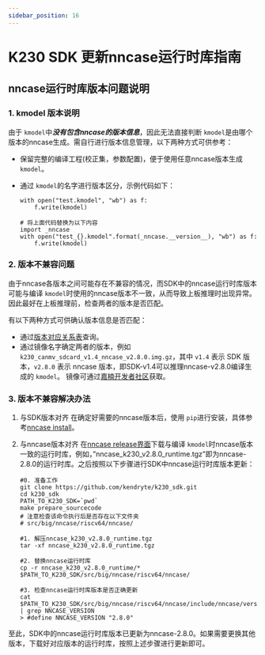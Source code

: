 ```yaml
---
sidebar_position: 16
---
```


# K230 SDK 更新nncase运行时库指南

## nncase运行时库版本问题说明

### 1. kmodel 版本说明

由于 `kmodel`中***没有包含nncase的版本信息***，因此无法直接判断 `kmodel`是由哪个版本的nncase生成。需自行进行版本信息管理，以下两种方式可供参考：

- 保留完整的编译工程(校正集，参数配置)，便于使用任意nncase版本生成 `kmodel`。

- 通过 `kmodel`的名字进行版本区分，示例代码如下：

  ```
  with open("test.kmodel", "wb") as f:
      f.write(kmodel)
  
  # 将上面代码替换为以下内容
  import _nncase
  with open("test_{}.kmodel".format(_nncase.__version__), "wb") as f:
      f.write(kmodel)
  ```

  

### 2. 版本不兼容问题

由于nncase各版本之间可能存在不兼容的情况，而SDK中的nncase运行时库版本可能与编译 `kmodel`时使用的nncase版本不一致，从而导致上板推理时出现异常。因此最好在上板推理前，检查两者的版本是否匹配。

有以下两种方式可供确认版本信息是否匹配：

- 通过[版本对应关系表](https://developer.canaan-creative.com/k230/zh/dev/03_other/K230_SDK_nncase版本对应关系.html#k230-sdk-nncase)查询。
- 通过镜像名字确定两者的版本，例如 `k230_canmv_sdcard_v1.4_nncase_v2.8.0.img.gz`，其中 `v1.4` 表示 SDK 版本，`v2.8.0` 表示 nncase 版本，即SDK-v1.4可以推理nncase-v2.8.0编译生成的 `kmodel`。 镜像可通过[嘉楠开发者社区](https://developer.canaan-creative.com/resource)获取。

### 3. 版本不兼容解决办法

1. 与SDK版本对齐 在确定好需要的nncase版本后，使用 `pip`进行安装，具体参考[nncase install](https://github.com/kendryte/nncase?tab=readme-ov-file#install)。

2. 与nncase版本对齐 在[nncase release界面](https://github.com/kendryte/nncase/releases)下载与编译 `kmodel`时nncase版本一致的运行时库，例如，”nncase_k230_v2.8.0_runtime.tgz”即为nncase-2.8.0的运行时库。之后按照以下步骤进行SDK中nncase运行时库版本更新：

   ```
   #0. 准备工作
   git clone https://github.com/kendryte/k230_sdk.git
   cd k230_sdk
   PATH_TO_K230_SDK=`pwd`
   make prepare_sourcecode
   # 注意检查该命令执行后是否存在以下文件夹
   # src/big/nncase/riscv64/nncase/
   
   #1. 解压nncase_k230_v2.8.0_runtime.tgz
   tar -xf nncase_k230_v2.8.0_runtime.tgz
   
   #2. 替换nncase运行时库
   cp -r nncase_k230_v2.8.0_runtime/* $PATH_TO_K230_SDK/src/big/nncase/riscv64/nncase/
   
   #3. 检查nncase运行时库版本是否正确更新
   cat $PATH_TO_K230_SDK/src/big/nncase/riscv64/nncase/include/nncase/version.h | grep NNCASE_VERSION
   > #define NNCASE_VERSION "2.8.0"
   ```

至此，SDK中的nncase运行时库版本已更新为nncase-2.8.0。如果需要更换其他版本，下载好对应版本的运行时库，按照上述步骤进行更新即可。